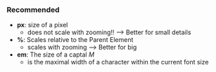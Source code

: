 ### Recommended
- **px**: size of a pixel
	- does not scale with zooming!! --> Better for small details
- **%**: Scales relative to the Parent Element
	- scales with zooming --> Better for big 
- **em**: The size of a captal $M$ 
	- is the maximal width of a character within the current font size